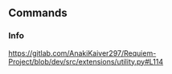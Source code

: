 
## Commands

### Info
https://gitlab.com/AnakiKaiver297/Requiem-Project/blob/dev/src/extensions/utility.py#L114
